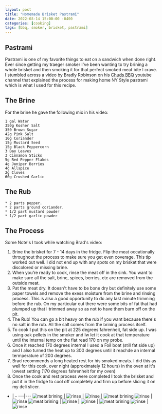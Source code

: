 ```yaml
---
layout: post
title: "Homemade Brisket Pastrami"
date: 2022-08-14 15:00:00 -0400
categories: [cooking]
tags: [bbq, smoker, brisket, pastrami]
---
```


## Pastrami

Pastrami is one of my favorite things to eat on a sandwich when done right. Ever since getting my traeger smoker I've been wanting to try brining a whole brisket and then smoking it for that perfect smoked meat bite I crave. I stumbled across a video by Bradly Robinson on his [Chuds BBQ](https://www.chudsbbq.com/all-recipes/ny-style-pastrami?rq=pastrami) youtube channel that explained the process for making home NY Style pastrami which is what I used for this recipe.  

## The Brine 
For the brine he gave the following mix in his video: 

```
1 gal Water
350g Kosher Salt
350 Brown Sugar
42g Pink Salt
10g Coriander
15g Mustard Seed
15g Black Peppercorn
3 Bay Leaves
3 Cinnamon Sticks
5g Red Pepper Flakes
4g Juniper Berries
4g Allspice
2g Cloves
60g Crushed Garlic
```

## The Rub
```
* 2 parts pepper. 
* 2 parts ground coriander.
* 1/2 part mustard powder
* 1/2 part garlic powder
```

## The Process
Some Note's I took while watching Brad's video:
1. Brine the brisket for 7 - 14 days in the fridge. Flip the meat occationally throughout the process to make sure you get even coverage. This tip worked out well. I did not end up with any spots on my brisket that were discolored or missing brine. 
2. When you're ready to cook, rinse the meat off in the sink. You want to make sure all the salt, brine, spices, berries, etc are removed from the outside meat.
3. Pat the meat dry. It doesn't have to be bone dry but definitely use some paper towels and remove the exess moisture from the brine and rinsing process. This is also a good opportunity to do any last minute trimming before the rub. On my particular cut there were some bits of fat that had plumped up that I trimmed away so as not to have them burn off on the pit. 
4. The Rub! You can go a bit heavy on the rub if you want because there's no salt in the rub. All the salt comes from the brining process itself.
5. To cook I put this on the pit at 225 degrees fahrenheit, fat side up. I was using oak pellets in the smoker and Iw let it cook at that temperature until the internal temp on the flat read 170 on my probe. 
6. Once it reached 170 degrees internal I used a Foil boat (still fat side up) and I also turned the heat up to 300 degrees  until it reachde an internal termperature of 200 degrees. 
7. Brad recommends a long heated rest for his smoked meats. I did this as well for this cook, over night (approximately 12 hours) in the oven at it's lowest setting (170 degrees fahrenheit for my oven)
8. Once the cook and rest process were completed I took the brisket and put it in the fridge to cool off completely and firm up before slicing it on my deli slicer. 

- | - 
---|---
![meat brining](/assets/08142022/2022-08-14-homemade-pastrami-1.jpg) | ![rinse](/assets/08142022/2022-08-14-homemade-pastrami-2.jpg) 
| ![rinse](/assets/08142022/2022-08-14-homemade-pastrami-3.jpg) | ![meat brining](/assets/08142022/2022-08-14-homemade-pastrami-4.jpg) 
![rinse](/assets/08142022/2022-08-14-homemade-pastrami-5.jpg) | ![rinse](/assets/08142022/2022-08-14-homemade-pastrami-6.jpg)
![meat brining](/assets/08142022/2022-08-14-homemade-pastrami-7.jpg) | ![rinse](/assets/08142022/2022-08-14-homemade-pastrami-8.jpg) 
| ![rinse](/assets/08142022/2022-08-14-homemade-pastrami-9.jpg) | ![meat brining](/assets/08142022/2022-08-14-homemade-pastrami-10.jpg) 
![rinse](/assets/08142022/2022-08-14-homemade-pastrami-11.jpg) | ![rinse](/assets/08142022/2022-08-14-homemade-pastrami-12.jpg)